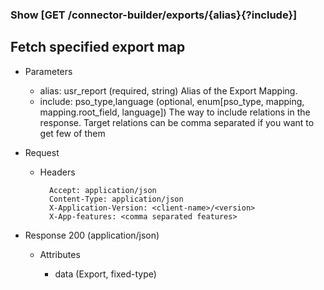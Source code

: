 ### Show [GET /connector-builder/exports/{alias}{?include}]

## Fetch specified export map

+ Parameters
    + alias: usr_report (required, string) 
        Alias of the Export Mapping.
    + include: pso_type,language (optional, enum[pso_type, mapping, mapping.root_field, language])
        The way to include relations in the response. Target relations can be comma separated if you want to get few of them

+ Request
    + Headers

            Accept: application/json
            Content-Type: application/json
            X-Application-Version: <client-name>/<version>
            X-App-features: <comma separated features>

+ Response 200 (application/json)

    + Attributes
    
        + data (Export, fixed-type)

<!-- include(../error_responses.md) -->

